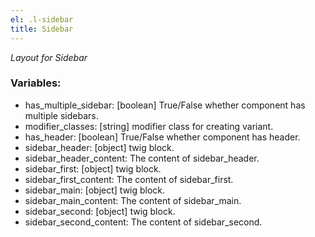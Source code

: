 ```yaml
---
el: .l-sidebar
title: Sidebar
---
```

_Layout for Sidebar_

### Variables:
* has_multiple_sidebar: [boolean] True/False whether component has multiple sidebars.
* modifier_classes: [string] modifier class for creating variant.
* has_header: [boolean] True/False whether component has header.
* sidebar_header: [object] twig block.
* sidebar_header_content: The content of sidebar_header.
* sidebar_first: [object] twig block.
* sidebar_first_content: The content of sidebar_first.
* sidebar_main: [object] twig block.
* sidebar_main_content: The content of sidebar_main.
* sidebar_second: [object] twig block.
* sidebar_second_content: The content of sidebar_second.
